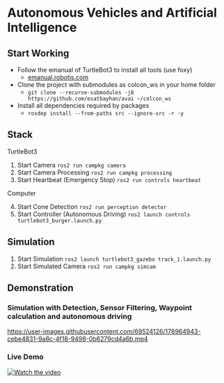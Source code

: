 # Autonomous Vehicles and Artificial Intelligence

## Start Working
- Follow the emanual of TurtleBot3 to install all tools (use foxy)
  - [emanual.robotis.com](https://emanual.robotis.com/docs/en/platform/turtlebot3/quick-start/#pc-setup)
- Clone the project with submodules as colcon_ws in your home folder
  - `git clone --recurse-submodules -j8 https://github.com/esatbayhan/avai ~/colcon_ws`
- Install all dependencies required by packages
  - `rosdep install --from-paths src --ignore-src -r -y`

## Stack
TurtleBot3
1. Start Camera `ros2 run campkg camera`
2. Start Camera Processing `ros2 run campkg processing`
3. Start Heartbeat (Emergency Stop) `ros2 run controls heartbeat`

Computer

4. Start Cone Detection `ros2 run perception detector`
5. Start Controller (Autonomous Driving) `ros2 launch controls turtlebot3_burger.launch.py`

## Simulation
1. Start Simulation `ros2 launch turtlebot3_gazebo track_1.launch.py`
2. Start Simulated Camera `ros2 run campkg simcam`

## Demonstration
### Simulation with Detection, Sensor Filtering, Waypoint calculation and autonomous driving
https://user-images.githubusercontent.com/69524126/178964943-cebe4831-9a8c-4f18-9498-0b6279cd4a6b.mp4

### Live Demo
[![Watch the video](https://img.youtube.com/vi/FBAPRbXJAZ4/maxresdefault.jpg)](https://youtu.be/FBAPRbXJAZ4)
